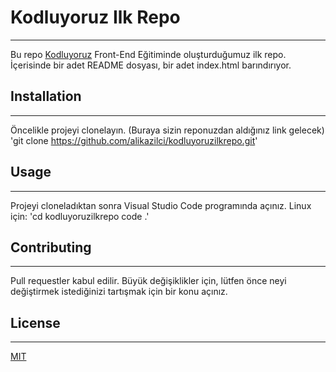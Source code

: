 # Kodluyoruz Ilk Repo
---
Bu repo [Kodluyoruz](https://kodluyoruz.org) Front-End Eğitiminde oluşturduğumuz ilk repo. İçerisinde bir adet README dosyası, bir adet index.html barındırıyor.

## Installation
---
Öncelikle projeyi clonelayın. (Buraya sizin reponuzdan aldığınız link gelecek)
'git clone https://github.com/alikazilci/kodluyoruzilkrepo.git'

## Usage
---
Projeyi cloneladıktan sonra Visual Studio Code programında açınız.
Linux için:
'cd kodluyoruzilkrepo
code .'

## Contributing
---
Pull requestler kabul edilir. Büyük değişiklikler için, lütfen önce neyi değiştirmek istediğinizi tartışmak için bir konu açınız.

## License
---
[MIT](https://choosealicense.com/licenses/mit/)
